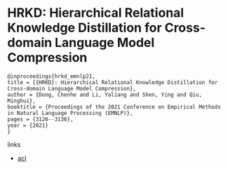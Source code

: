 # HRKD: Hierarchical Relational Knowledge Distillation for Cross-domain Language Model Compression

```
@inproceedings{hrkd_emnlp21,
title = {{HRKD}: Hierarchical Relational Knowledge Distillation for Cross-domain Language Model Compression},
author = {Dong, Chenhe and Li, Yaliang and Shen, Ying and Qiu, Minghui},
booktitle = {Proceedings of the 2021 Conference on Empirical Methods in Natural Language Processing (EMNLP)},
pages = {3126--3136},
year = {2021}
}
```

links
- [acl](https://aclanthology.org/2021.emnlp-main.250)
